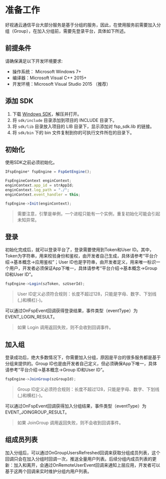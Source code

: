 # 准备工作

好视通云通信平台大部分服务是基于分组的服务，因此，在使用服务前需要加入分组（Group），在加入分组前，需要先登录平台，具体如下所述。

## 前提条件

请确保满足以下开发环境要求:

-   操作系统： Microsoft Windows 7+
-   编译器：Microsoft Visual C++ 2015+
-   开发环境：Microsoft Visual Studio 2015 （推荐）

## 添加 SDK

1.  下载 [Windows SDK](http://paas.hst.com/developer/downloadSDK)，解压并打开。
2.  将 `sdk/include` 目录添加到项目的 INCLUDE 目录下。
3.  将 `sdk/lib` 目录放入项目的 LIB 目录下，显示添加对 fsp_sdk.lib 的链接。 
4.  将 `sdk/bin` 下的 bin 文件复制到你的可执行文件所在的目录下。


## 初始化

使用SDK之前必须初始化。

```js
IFspEngine* fspEngine = FspGetEngine();

FspEngineContext enginContext; 
enginContext.app_id = strAppId;
enginContext.log_path = "./";
enginContext.event_handler = this;

fspEngine->Init(enginContext);
```

> 需要注意，引擎是单例，一个进程只能有一个实例，重复初始化可能会引起未知异常。
 

## 登录

初始化完成后，就可以登录平台了，登录需要使用到Token和User ID。其中，Token为字符串，用来校验身份和鉴权，由开发者自己生成，具体请参考“平台介绍->基本概念->应用鉴权”；User ID也是字符串，由开发者定义，用来唯一标识一个用户，开发者必须保证App下唯一，具体请参考“平台介绍->基本概念->Group ID和User ID”。

```js
fspEngine->Login(szToken, szUserId);
```

> User ID定义必须符合规则：长度不超过128，只能是字母、数字、下划线(_)和横杠(-)。

可以通过OnFspEvent回调获得登录结果，事件类型（eventType）为EVENT_LOGIN_RESULT。

> 如果 Login 调用返回失败，则不会收到回调事件。

## 加入组

登录成功后，绝大多数情况下，你需要加入分组，原因是平台的很多服务都是基于分组来提供的。Group ID也是由开发者自己定义，但必须确保App下唯一，具体请参考“平台介绍->基本概念->Group ID和User ID”。

```js
fspEngine->JoinGroup(szGroupId);
```

> Group ID定义必须符合规则：长度不超过128，只能是字母、数字、下划线(_)和横杠(-)。

可以通过OnFspEvent回调获得加入分组结果，事件类型（eventType）为EVENT_JOINGROUP_RESULT。

> 如果 JoinGroup 调用返回失败，则不会收到回调事件。

## 组成员列表

加入分组后，可以通过OnGroupUsersRefreshed回调来获取分组成员列表，这个回调只会在加入分组时回调一次，推送全量用户列表。后续分组内成员列表的更新：加入和离开，会通过OnRemoteUserEvent回调来通知上层应用，开发者可以基于这两个回调来实时维护分组内用户列表。

